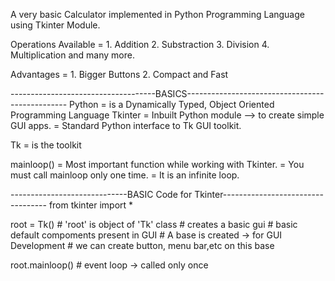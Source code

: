 A very basic Calculator implemented in Python Programming Language using Tkinter Module.

Operations Available = 1. Addition 2. Substraction 3. Division 4. Multiplication and many more.

Advantages = 1. Bigger Buttons 2. Compact and Fast

------------------------------------BASICS------------------------------------------------ 
Python = is a Dynamically Typed, Object Oriented Programming Language
Tkinter = Inbuilt Python module --> to create simple GUI apps. 
        = Standard Python interface to Tk GUI toolkit.

Tk = is the toolkit

mainloop() = Most important function while working with Tkinter.
           = You must call mainloop only one time. = It is an infinite loop.

-----------------------------BASIC Code for Tkinter---------------------------------- from tkinter import *

root = Tk()                 # 'root' is object of 'Tk' class 
                            # creates a basic gui 
                            # basic default compoments present in GUI 
                            # A base is created -> for GUI Development 
                            # we can create button, menu bar,etc on this base

root.mainloop() # event loop -> called only once
